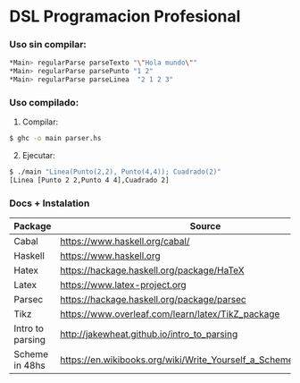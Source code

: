 # DSL Programacion Profesional

### Uso sin compilar:

```sh
*Main> regularParse parseTexto "\"Hola mundo\""
*Main> regularParse parsePunto "1 2"
*Main> regularParse parseLinea  "2 1 2 3"
```
### Uso compilado: 

1) Compilar:	

```sh
$ ghc -o main parser.hs
```

2) Ejecutar:

```sh
$ ./main "Linea(Punto(2,2), Punto(4,4)); Cuadrado(2)"
[Linea [Punto 2 2,Punto 4 4],Cuadrado 2]

```

### Docs + Instalation
| Package | Source |
| ------- | ------ |
| Cabal | https://www.haskell.org/cabal/ |
| Haskell | https://www.haskell.org |
| Hatex | https://hackage.haskell.org/package/HaTeX |
| Latex | https://www.latex-project.org |
| Parsec | https://hackage.haskell.org/package/parsec |
| Tikz | https://www.overleaf.com/learn/latex/TikZ_package |
| Intro to parsing | http://jakewheat.github.io/intro_to_parsing |
| Scheme in 48hs | https://en.wikibooks.org/wiki/Write_Yourself_a_Scheme_in_48_Hours |

